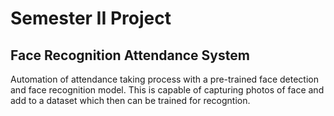 # Semester II Project

## Face Recognition Attendance System


Automation of attendance taking process with a pre-trained face detection and face recognition model. This is capable of capturing photos of face and add to a dataset which then can be trained for recogntion.




